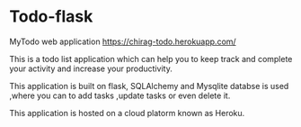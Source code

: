 # Todo-flask
MyTodo web application 
https://chirag-todo.herokuapp.com/



This is a todo list application which can help you to keep track and complete your activity and increase your productivity. 

This application is built on flask, SQLAlchemy and Mysqlite databse is used ,where you can to add tasks ,update tasks or even delete it.

This application is hosted on a cloud platorm known as Heroku.

